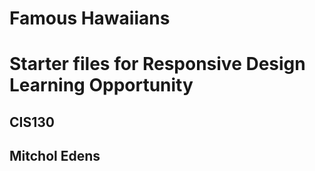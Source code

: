 # Famous Hawaiians

# Starter files for Responsive Design Learning Opportunity

## CIS130

## Mitchol Edens

